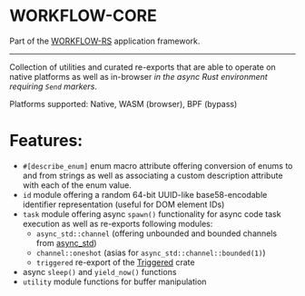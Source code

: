 # WORKFLOW-CORE

Part of the [WORKFLOW-RS](https://github.com/workflow-rs) application framework.

***

Collection of utilities and curated re-exports that are able to operate on native platforms as well as in-browser _in the async Rust environment requiring `Send` markers_.

Platforms supported: Native, WASM (browser), BPF (bypass)

# Features:

* `#[describe_enum]` enum macro attribute offering conversion of enums to and from strings as well as associating a custom description attribute with each of the enum value.
* `id` module offering a random 64-bit UUID-like base58-encodable identifier representation (useful for DOM element IDs)
* `task` module offering async `spawn()` functionality for async code task execution as well as re-exports following modules:
    * `async_std::channel` (offering unbounded and bounded channels from [async_std](https://crates.io/crates/async-std))
    * `channel::oneshot` (asias for `async_std::channel::bounded(1)`)
    * `triggered` re-export of the [Triggered](https://crates.io/crates/triggered) crate
* async `sleep()` and `yield_now()` functions
* `utility` module functions for buffer manipulation
